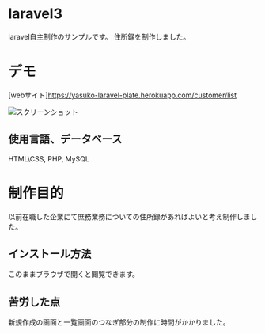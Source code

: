 
# laravel3

 laravel自主制作のサンプルです。
 住所録を制作しました。
 
 # デモ
 [webサイト]https://yasuko-laravel-plate.herokuapp.com/customer/list
 
 ![スクリーンショット](https://user-images.githubusercontent.com/84828867/139524588-c09fec1a-42ab-4825-8bee-9e4bd50f85d9.png)
 
 ## 使用言語、データベース
 HTML\CSS, PHP, MySQL
 
 
# 制作目的
以前在職した企業にて庶務業務についての住所録があればよいと考え制作しました。
 
 ## インストール方法
 このままブラウザで開くと閲覧できます。
 
 ## 苦労した点
 新規作成の画面と一覧画面のつなぎ部分の制作に時間がかかりました。
 
 

 

